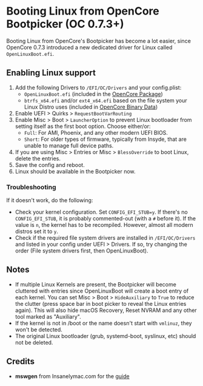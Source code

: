 # Booting Linux from OpenCore Bootpicker (OC 0.7.3+)

Booting Linux from OpenCore's Bootpicker has become a lot easier, since OpenCore 0.7.3 introduced a new dedicated driver for Linux called `OpenLinuxBoot.efi`.

## Enabling Linux support

1. Add the following Drivers to `/EFI/OC/Drivers` and your config.plist:
	- `OpenLinuxBoot.efi` (included in the [OpenCore Package](https://github.com/acidanthera/OpenCorePkg))
	- `btrfs_x64.efi` and/or `ext4_x64.efi` based on the file system your Linux Distro uses (included in [OpenCore Binary Data](https://github.com/acidanthera/OcBinaryData/archive/refs/heads/master.zip))
2. Enable UEFI > Quirks > `RequestBootVarRouting` 
3. Enable Misc > Boot > `LauncherOption` to prevent Linux bootloader from setting itself as the first boot option. Choose either/or:
	- `Full`: For AMI, Phoenix, and any other modern UEFI BIOS.
	- `Short`: For older types of firmware, typically from Insyde, that are unable to manage full device paths. 
4. If you are using Misc > Entries or Misc > `BlessOverride` to boot Linux, delete the entries.
5. Save the config and reboot.
6. Linux should be available in the Bootpicker now.

### Troubleshooting
If it doesn't work, do the following:

- Check your kernel configuration. Set `CONFIG_EFI_STUB=y`. If there's no `CONFIG_EFI_STUB`, it is probably commented-out (with a `#` before it). If the value is `n`, the kernel has to be recompiled. However, almost all modern distros set it to `y`. 
- Check if the required file system drivers are installed in `/EFI/OC/Drivers` and listed in your config under UEFI > Drivers. If so, try changing the order (File system drivers first, then OpenLinuxBoot).

## Notes
- If multiple Linux Kernels are present, the Bootpicker will become cluttered with entries since OpenLinuxBoot will create a boot entry of each kernel. You can set Misc > Boot > `HideAuxiliary` to `True` to reduce the clutter (press space bar in boot picker to reveal the Linux entries again). This will also hide macOS Recovery, Reset NVRAM and any other tool marked as "Auxiliary".
- If the kernel is not in /boot or the name doesn't start with `vmlinuz`, they won't be detected.
- The original Linux bootloader (grub, systemd-boot, syslinux, etc) should not be deleted.

## Credits
- **mswgen** from Insanelymac.com for the [guide](https://www.insanelymac.com/forum/topic/349838-guide-using-openlinuxboot-to-easily-boot-linux-from-opencore/)
